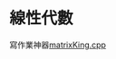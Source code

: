 # 線性代數
寫作業神器[matrixKing.cpp](https://github.com/701-coder/grade1/blob/main/%E7%B7%9A%E6%80%A7%E4%BB%A3%E6%95%B8/matrixKing.cpp)
